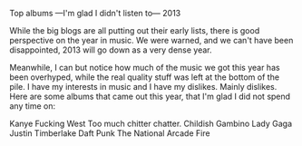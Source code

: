 Top albums —I'm glad I didn't listen to— 2013

While the big blogs are all putting out their early lists, there is good perspective on the year in music. We were warned, and we can't have been disappointed, 2013 will go down as a very dense year.

Meanwhile, I can but notice how much of the music we got this year has been overhyped, while the real quality stuff was left at the bottom of the pile. I have my interests in music and I have my dislikes. Mainly dislikes. Here are some albums that came out this year, that I'm glad I did not spend any time on:

Kanye Fucking West
Too much chitter chatter. 
Childish Gambino
Lady Gaga
Justin Timberlake
Daft Punk
The National
Arcade Fire
